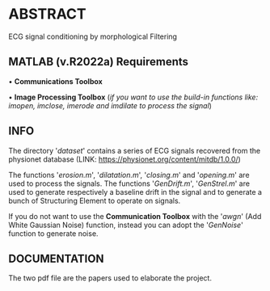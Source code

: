 # ABSTRACT #
ECG signal conditioning by morphological Filtering

## MATLAB (v.R2022a) Requirements ## 
• **Communications Toolbox** 

• **Image Processing Toolbox** (*if you want to use the build-in functions like: imopen, imclose, imerode and imdilate to process the signal*) 

## INFO ##
The directory '*dataset*' contains a series of ECG signals recovered from the physionet database (LINK: https://physionet.org/content/mitdb/1.0.0/)

The functions '*erosion.m*', '*dilatation.m*', '*closing.m*' and '*opening.m*' are used to process the signals. The functions '*GenDrift.m*', '*GenStrel.m*' are used to generate respectively a baseline drift in the signal and to generate a bunch of Structuring Element to operate on signals. 

If you do not want to use the **Communication Toolbox** with the '*awgn*' (Add White Gaussian Noise) function, instead you can adopt the '*GenNoise*' function to generate noise.

## DOCUMENTATION ##
The two pdf file are the papers used to elaborate the project.
